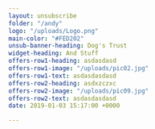 ```yaml
---
layout: unsubscribe
folder: "/andy"
logo: "/uploads/Logo.png"
main-color: "#FED202"
unsub-banner-heading: Dog's Trust
widget-heading: And Stuff
offers-row1-heading: asdasdasd
offers-row1-image: "/uploads/pic02.jpg"
offers-row1-text: asdasdasdasd
offers-row2-heading: asdxzczxc
offers-row2-image: "/uploads/pic09.jpg"
offers-row2-text: asdasdasdasd
date: 2019-01-03 15:17:00 +0000

---
```

